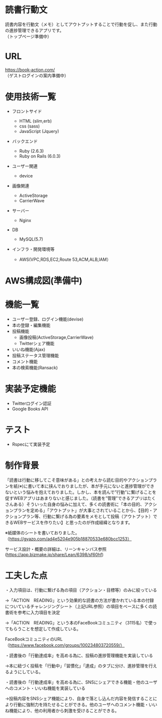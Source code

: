 # 読書行動文
 読書内容を行動文（メモ）としてアウトプットすることで行動を促し、また行動の進捗管理できるアプリです。<br>
 （トップページ準備中）<br>

# URL
https://book-action.com/ <br>
（ゲストログインの案内準備中）

# 使用技術一覧
- フロントサイド
  - HTML (slim,erb)
  - css (sass)
  - JavaScript (Jquery)

- バックエンド
  - Ruby (2.6.3)
  - Ruby on Rails (6.0.3)

- ユーザー関連
  - device

- 画像関連
  - ActiveStorage
  - CarrierWave

- サーバー
  - Nginx

- DB
  - MySQL(5.7)

- インフラ・開発環境等
  - AWS(VPC,RDS,EC2,Route 53,ACM,ALB,IAM）
 
# AWS構成図(準備中)

# 機能一覧
- ユーザー登録、ログイン機能(devise)
- 本の登録・編集機能
- 投稿機能
  - 画像投稿(ActiveStorage,CarrierWave)
  - Twitterシェア機能
- いいね機能(Ajax)
- 投稿ステータス管理機能
- コメント機能
- 本の検索機能(Ransack)

# 実装予定機能
- Twitterログイン認証
- Google Books API

# テスト
- Rspecにて実装予定

# 制作背景
 「読書は行動に移してこそ意味がある」との考えから読む目的やアクションプランを紙(※)に書いて本に挟んでおりましたが、本が手元にないと進捗管理ができないという悩みを抱えておりました。しかし、本を読んで”行動”に繋げることを促すWEBアプリはあまりないと感じました。（読書を”管理”できるアプリはたくさんある）そういった自身の悩みに加えて、多くの読書術に「本の目的、アクションプランを定める」「アウトプット」が大事とされていることから、【目的・アクションプラン等、行動に繋げる為の要素をメモとして投稿（アウトプット）できるWEBサービスを作りたい】と思ったのが作成経緯となります。

※紙媒体のシートを書いておりました。（https://gyazo.com/ad4e5204e905b18870533e680bcc1253）

サービス設計・概要の詳細は、リーンキャンバス参照(https://app.bizmake.jp/share/Lean/6398/sf60hf)


# 工夫した点
・入力項目は、行動に繋げる為の項目（アクション・目標等）のみに絞っている

→「ACTION　READING」という効果的な読書の方法が書かれている本の付録についているチャレンジングシート（上記URL参照）の項目をベースに多くの読書術を参考に入力項目を決定

→「ACTION　READING」という本のFaceBookコミュニティ（3115名）で使ってもらうことを想定して作成している。

 FaceBookコミュニティのURL（https://www.facebook.com/groups/100234803720559/）

・読書後の「行動達成率」を高める為に、投稿の進捗管理機能を実装している

→本に紐づく投稿を「行動中」「習慣化」「達成」のタブに分け、進捗管理を行えるようにしている。

・読書後の「行動達成率」を高める為に、SNSにシェアできる機能・他のユーザへのコメント・いいね機能を実装している

→投稿内容をSNSシェア機能により、自身で落とし込んだ内容を発信することにより行動に強制力を持たせることができる。他のユーザへのコメント機能・いいね機能により、他の利用者から刺激を受けることができる。









